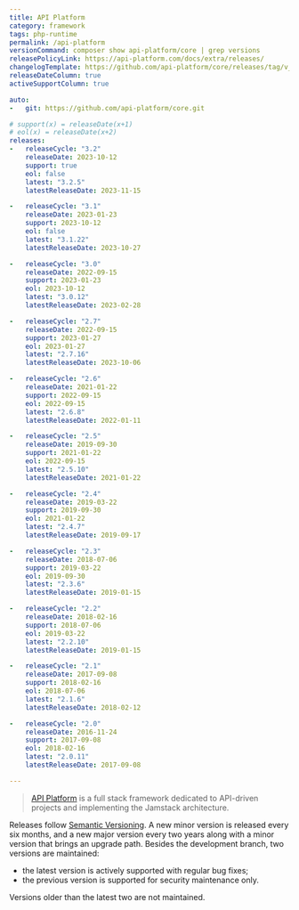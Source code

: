 ```yaml
---
title: API Platform
category: framework
tags: php-runtime
permalink: /api-platform
versionCommand: composer show api-platform/core | grep versions
releasePolicyLink: https://api-platform.com/docs/extra/releases/
changelogTemplate: https://github.com/api-platform/core/releases/tag/v__LATEST__
releaseDateColumn: true
activeSupportColumn: true

auto:
-   git: https://github.com/api-platform/core.git

# support(x) = releaseDate(x+1)
# eol(x) = releaseDate(x+2)
releases:
-   releaseCycle: "3.2"
    releaseDate: 2023-10-12
    support: true
    eol: false
    latest: "3.2.5"
    latestReleaseDate: 2023-11-15

-   releaseCycle: "3.1"
    releaseDate: 2023-01-23
    support: 2023-10-12
    eol: false
    latest: "3.1.22"
    latestReleaseDate: 2023-10-27

-   releaseCycle: "3.0"
    releaseDate: 2022-09-15
    support: 2023-01-23
    eol: 2023-10-12
    latest: "3.0.12"
    latestReleaseDate: 2023-02-28

-   releaseCycle: "2.7"
    releaseDate: 2022-09-15
    support: 2023-01-27
    eol: 2023-01-27
    latest: "2.7.16"
    latestReleaseDate: 2023-10-06

-   releaseCycle: "2.6"
    releaseDate: 2021-01-22
    support: 2022-09-15
    eol: 2022-09-15
    latest: "2.6.8"
    latestReleaseDate: 2022-01-11

-   releaseCycle: "2.5"
    releaseDate: 2019-09-30
    support: 2021-01-22
    eol: 2022-09-15
    latest: "2.5.10"
    latestReleaseDate: 2021-01-22

-   releaseCycle: "2.4"
    releaseDate: 2019-03-22
    support: 2019-09-30
    eol: 2021-01-22
    latest: "2.4.7"
    latestReleaseDate: 2019-09-17

-   releaseCycle: "2.3"
    releaseDate: 2018-07-06
    support: 2019-03-22
    eol: 2019-09-30
    latest: "2.3.6"
    latestReleaseDate: 2019-01-15

-   releaseCycle: "2.2"
    releaseDate: 2018-02-16
    support: 2018-07-06
    eol: 2019-03-22
    latest: "2.2.10"
    latestReleaseDate: 2019-01-15

-   releaseCycle: "2.1"
    releaseDate: 2017-09-08
    support: 2018-02-16
    eol: 2018-07-06
    latest: "2.1.6"
    latestReleaseDate: 2018-02-12

-   releaseCycle: "2.0"
    releaseDate: 2016-11-24
    support: 2017-09-08
    eol: 2018-02-16
    latest: "2.0.11"
    latestReleaseDate: 2017-09-08

---
```


> [API Platform](https://api-platform.com/) is a full stack framework dedicated to API-driven
> projects and implementing the Jamstack architecture.

Releases follow [Semantic Versioning](https://semver.org/). A new minor version is released every
six months, and a new major version every two years along with a minor version that brings an
upgrade path. Besides the development branch, two versions are maintained:

- the latest version is actively supported with regular bug fixes;
- the previous version is supported for security maintenance only.

Versions older than the latest two are not maintained.
